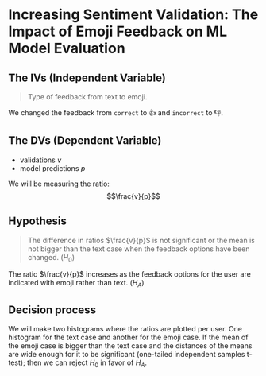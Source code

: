 # Increasing Sentiment Validation: The Impact of Emoji Feedback on ML Model Evaluation

## The IVs (Independent Variable)

> Type of feedback from text to emoji.

We changed the feedback from `correct` to 👍 and `incorrect` to 👎.

## The DVs (Dependent Variable)
- validations $v$
- model predictions $p$


We will be measuring the ratio:
$$\frac{v}{p}$$

## Hypothesis
> The difference in ratios $\frac{v}{p}$ is not significant or the mean is not bigger than the text case when the feedback options have been changed. ($H_0$)


The ratio $\frac{v}{p}$ increases as the feedback options for the user are indicated with emoji rather than text. ($H_A$)

## Decision process

We will make two histograms where the ratios are plotted per user. One histogram for the text case and another for the emoji case.
If the mean of the emoji case is bigger than the text case and the distances of the means are wide enough for it to be significant (one-tailed independent samples t-test); 
then we can reject $H_0$ in favor of $H_A$.




